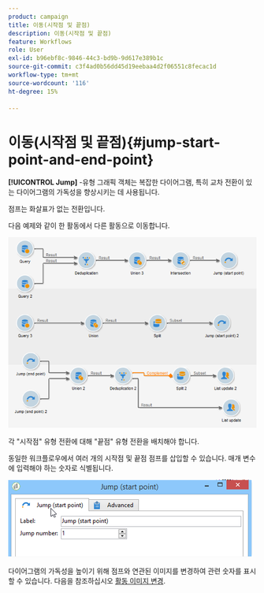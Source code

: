 ```yaml
---
product: campaign
title: 이동(시작점 및 끝점)
description: 이동(시작점 및 끝점)
feature: Workflows
role: User
exl-id: b96ebf8c-9846-44c3-bd9b-9d617e389b1c
source-git-commit: c3f4ad0b56dd45d19eebaa4d2f06551c8fecac1d
workflow-type: tm+mt
source-wordcount: '116'
ht-degree: 15%

---
```


# 이동(시작점 및 끝점){#jump-start-point-and-end-point}



**[!UICONTROL Jump]** -유형 그래픽 객체는 복잡한 다이어그램, 특히 교차 전환이 있는 다이어그램의 가독성을 향상시키는 데 사용됩니다.

점프는 화살표가 없는 전환입니다.

다음 예제와 같이 한 활동에서 다른 활동으로 이동합니다.

![](assets/s_user_segmentation_jump_sample.png)

각 &quot;시작점&quot; 유형 전환에 대해 &quot;끝점&quot; 유형 전환을 배치해야 합니다.

동일한 워크플로우에서 여러 개의 시작점 및 끝점 점프를 삽입할 수 있습니다. 매개 변수에 입력해야 하는 숫자로 식별됩니다.

![](assets/s_user_segmentation_jump_in.png)

다이어그램의 가독성을 높이기 위해 점프와 연관된 이미지를 변경하여 관련 숫자를 표시할 수 있습니다. 다음을 참조하십시오 [활동 이미지 변경](change-activity-images.md).
